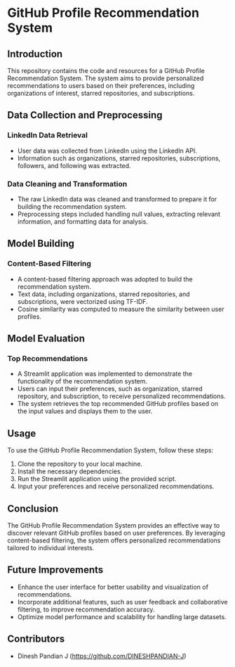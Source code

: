 # GitHub Profile Recommendation System

## Introduction

This repository contains the code and resources for a GitHub Profile Recommendation System. The system aims to provide personalized recommendations to users based on their preferences, including organizations of interest, starred repositories, and subscriptions.

## Data Collection and Preprocessing

### LinkedIn Data Retrieval
- User data was collected from LinkedIn using the LinkedIn API.
- Information such as organizations, starred repositories, subscriptions, followers, and following was extracted.

### Data Cleaning and Transformation
- The raw LinkedIn data was cleaned and transformed to prepare it for building the recommendation system.
- Preprocessing steps included handling null values, extracting relevant information, and formatting data for analysis.

## Model Building

### Content-Based Filtering
- A content-based filtering approach was adopted to build the recommendation system.
- Text data, including organizations, starred repositories, and subscriptions, were vectorized using TF-IDF.
- Cosine similarity was computed to measure the similarity between user profiles.

## Model Evaluation

### Top Recommendations
- A Streamlit application was implemented to demonstrate the functionality of the recommendation system.
- Users can input their preferences, such as organization, starred repository, and subscription, to receive personalized recommendations.
- The system retrieves the top recommended GitHub profiles based on the input values and displays them to the user.

## Usage

To use the GitHub Profile Recommendation System, follow these steps:
1. Clone the repository to your local machine.
2. Install the necessary dependencies.
3. Run the Streamlit application using the provided script.
4. Input your preferences and receive personalized recommendations.

## Conclusion

The GitHub Profile Recommendation System provides an effective way to discover relevant GitHub profiles based on user preferences. By leveraging content-based filtering, the system offers personalized recommendations tailored to individual interests.

## Future Improvements

- Enhance the user interface for better usability and visualization of recommendations.
- Incorporate additional features, such as user feedback and collaborative filtering, to improve recommendation accuracy.
- Optimize model performance and scalability for handling large datasets.

## Contributors

- Dinesh Pandian J (https://github.com/DINESHPANDIAN-J)

